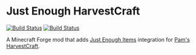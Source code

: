 # Just Enough HarvestCraft
[![Build Status](https://ci.pearx.ru/job/pearxteam/job/just-enough-harvestcraft/job/1.12-develop/badge/icon?subject=1.12-develop)](https://ci.pearx.ru/job/pearxteam/job/just-enough-harvestcraft/job/1.12-develop/)
[![Build Status](https://ci.pearx.ru/job/pearxteam/job/just-enough-harvestcraft/job/1.12-master/badge/icon?subject=1.12-master)](https://ci.pearx.ru/job/pearxteam/job/just-enough-harvestcraft/job/1.12-master/)

A Minecraft Forge mod that adds [Just Enough Items](https://github.com/mezz/JustEnoughItems) integration for [Pam's HarvestCraft](https://github.com/MatrexsVigil/harvestcraft).